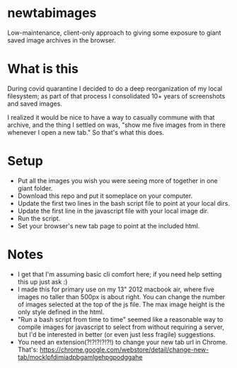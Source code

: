 # newtabimages
Low-maintenance, client-only approach to giving some exposure to giant saved image archives in the browser.

# What is this
During covid quarantine I decided to do a deep reorganization of my local filesystem; as part of that process I consolidated 10+ years of screenshots and saved images. 

I realized it would be nice to have a way to casually commune with that archive, and the thing I settled on was, "show me five images from in there whenever I open a new tab." So that's what this does.

# Setup
- Put all the images you wish you were seeing more of together in one giant folder.
- Download this repo and put it someplace on your computer.
- Update the first two lines in the bash script file to point at your local dirs.
- Update the first line in the javascript file with your local image dir.
- Run the script.
- Set your browser's new tab page to point at the included html.

# Notes
- I get that I'm assuming basic cli comfort here; if you need help setting this up just ask :)
- I made this for primary use on my 13" 2012 macbook air, where five images no taller than 500px is about right. You can change the number of images selected at the top of the js file. The max image height is the only style defined in the html.
- "Run a bash script from time to time" seemed like a reasonable way to compile images for javascript to select from without requiring a server, but I'd be interested in better (or even just less fragile) suggestions.
- You need an extension(?!?!?!?!?!) to change your new tab url in Chrome. That's: https://chrome.google.com/webstore/detail/change-new-tab/mocklpfdimiadpbgamlgehpgpodggahe


